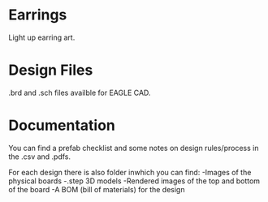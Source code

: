 # Earrings
Light up earring art.

# Design Files
.brd and .sch files availble for EAGLE CAD. 

# Documentation
You can find a prefab checklist and some notes on design rules/process in the .csv and .pdfs. 

For each design there is also folder inwhich you can find:
-Images of the physical boards
-.step 3D models
-Rendered images of the top and bottom of the board
-A BOM (bill of materials) for the design




